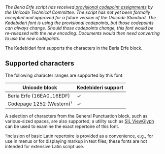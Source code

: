 
_The Beria Erfe script has received [provisional codepoint assignments](https://www.unicode.org/alloc/Pipeline.html) by the Unicode Technical Committee. The script has not yet been formally accepted and approved for a future version of the Unicode Standard. The Kedebideri font is using the provisional codepoints, but those codepoints can always change. Should those codepoints change, this font would be re-released with the new encoding. Documents would then need converting to use the new codepoints._

The Kedebideri font supports the characters in the Beria Erfe block. 

## Supported characters

The following character ranges are supported by this font:

Unicode block | Kedebideri support
------------- | ---------------
Beria Erfe (16EA0..16EDF)| ✓
Codepage 1252 (Western)¹ | ✓

A selection of characters from the General Punctuation block, such as various-sized spaces, are also supported; a utility such as <a href="https://scripts.sil.org/ViewGlyph_home">SIL ViewGlyph</a> can be used to examine the exact repertoire of this font. 

¹Inclusion of basic Latin repertoire is provided as a convenience, e.g., for use in menus or for displaying markup in text files; these fonts are not intended for extensive Latin script use.